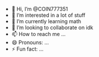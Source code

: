 - 👋 Hi, I’m @COIN777351
- 👀 I’m interested in a lot of stuff 
- 🌱 I’m currently learning math
- 💞️ I’m looking to collaborate on idk
- 📫 How to reach me ...
- 😄 Pronouns: ...
- ⚡ Fun fact: ...

<!---
COIN777351/COIN777351 is a ✨ special ✨ repository because its `README.md` (this file) appears on your GitHub profile.
You can click the Preview link to take a look at your changes.
--->












